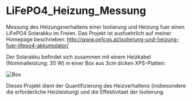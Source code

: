 # LiFePO4_Heizung_Messung
Messung des Heizungsverhaltens einer Isolierung und Heizung fuer einen LiFePO4 Solarakku im Freien.
Das Projekt ist ausfuehrlich auf meiner Homepage beschrieben: http://www.oe1cgs.at/isolierung-und-heizung-fuer-lifepo4-akkumulator/

Der Solarakku befindet sich zusammen mit einem Heizkabel (Nominalleistung: 30 W) in einer Box aus 3cm dicken XPS-Platten:

![Box](https://github.com/christophschwaerzler/LiFePO4_Heizung_Messung/assets/151140591/de77048b-01fb-4393-b99c-e6d769636ab2)

Dieses Projekt dient der Quantifizierung des Heizverhaltens (insbesondere die erforderliche Heizleistung) und die Effektivitaet der Isolierung.

